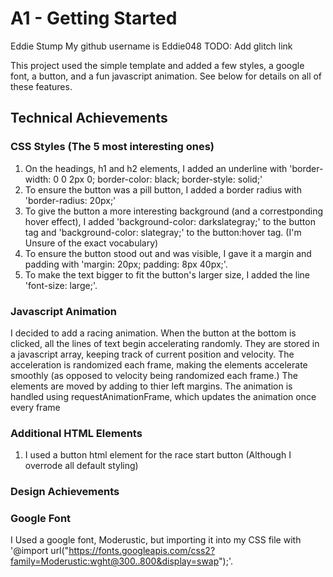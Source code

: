 # A1 - Getting Started

Eddie Stump
My github username is Eddie048
TODO: Add glitch link

This project used the simple template and added a few styles, a google font, a button, and a fun javascript animation. See below for details on all of these features.

## Technical Achievements

### CSS Styles (The 5 most interesting ones)

1. On the headings, h1 and h2 elements, I added an underline with 'border-width: 0 0 2px 0; border-color: black; border-style: solid;'
2. To ensure the button was a pill button, I added a border radius with 'border-radius: 20px;'
3. To give the button a more interesting background (and a correstponding hover effect), I added 'background-color: darkslategray;' to the button tag and 'background-color: slategray;' to the button:hover tag. (I'm Unsure of the exact vocabulary)
4. To ensure the button stood out and was visible, I gave it a margin and padding with 'margin: 20px; padding: 8px 40px;'.
5. To make the text bigger to fit the button's larger size, I added the line 'font-size: large;'.

### Javascript Animation

I decided to add a racing animation. When the button at the bottom is clicked, all the lines of text begin accelerating randomly. They are stored in a javascript array, keeping track of current position and velocity. The acceleration is randomized each frame, making the elements accelerate smoothly (as opposed to velocity being randomized each frame.) The elements are moved by adding to thier left margins. The animation is handled using requestAnimationFrame, which updates the animation once every frame

### Additional HTML Elements

1. I used a button html element for the race start button (Although I overrode all default styling)

### Design Achievements

### Google Font

I Used a google font, Moderustic, but importing it into my CSS file with '@import url("https://fonts.googleapis.com/css2?family=Moderustic:wght@300..800&display=swap");'.
